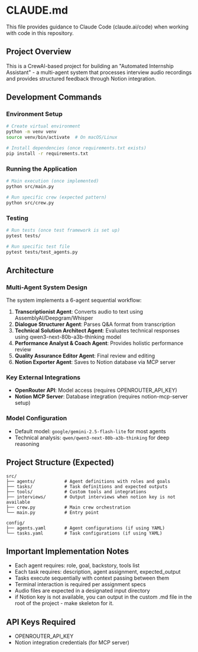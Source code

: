 # CLAUDE.md

This file provides guidance to Claude Code (claude.ai/code) when working with code in this repository.

## Project Overview

This is a CrewAI-based project for building an "Automated Internship Assistant" - a multi-agent system that processes interview audio recordings and provides structured feedback through Notion integration.

## Development Commands

### Environment Setup
```bash
# Create virtual environment
python -m venv venv
source venv/bin/activate  # On macOS/Linux

# Install dependencies (once requirements.txt exists)
pip install -r requirements.txt
```

### Running the Application
```bash
# Main execution (once implemented)
python src/main.py

# Run specific crew (expected pattern)
python src/crew.py
```

### Testing
```bash
# Run tests (once test framework is set up)
pytest tests/

# Run specific test file
pytest tests/test_agents.py
```

## Architecture

### Multi-Agent System Design
The system implements a 6-agent sequential workflow:

1. **Transcriptionist Agent**: Converts audio to text using AssemblyAI/Deepgram/Whisper
2. **Dialogue Structurer Agent**: Parses Q&A format from transcription
3. **Technical Solution Architect Agent**: Evaluates technical responses using qwen3-next-80b-a3b-thinking model
4. **Performance Analyst & Coach Agent**: Provides holistic performance review
5. **Quality Assurance Editor Agent**: Final review and editing
6. **Notion Exporter Agent**: Saves to Notion database via MCP server

### Key External Integrations
- **OpenRouter API**: Model access (requires OPENROUTER_API_KEY)
- **Notion MCP Server**: Database integration (requires notion-mcp-server setup)

### Model Configuration
- Default model: `google/gemini-2.5-flash-lite` for most agents
- Technical analysis: `qwen/qwen3-next-80b-a3b-thinking` for deep reasoning

## Project Structure (Expected)
```
src/
├── agents/           # Agent definitions with roles and goals
├── tasks/            # Task definitions and expected outputs
├── tools/            # Custom tools and integrations
├── interviews/       # Output interviews when notion key is not available
├── crew.py           # Main crew orchestration
└── main.py           # Entry point

config/
├── agents.yaml       # Agent configurations (if using YAML)
└── tasks.yaml        # Task configurations (if using YAML)
```

## Important Implementation Notes

- Each agent requires: role, goal, backstory, tools list
- Each task requires: description, agent assignment, expected_output
- Tasks execute sequentially with context passing between them
- Terminal interaction is required per assignment specs
- Audio files are expected in a designated input directory
- if Notion key is not available, you can output in the custom .md file in the root of the project - make skeleton for it. 

## API Keys Required
- OPENROUTER_API_KEY
- Notion integration credentials (for MCP server)
